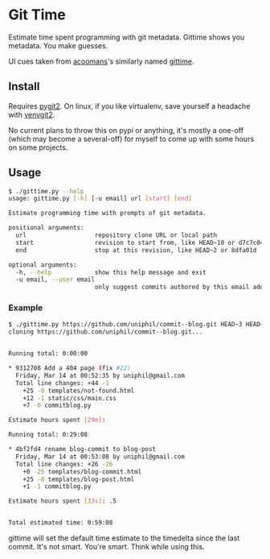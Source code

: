 Git Time
========

Estimate time spent programming with git metadata. Gittime shows you metadata.
You make guesses.

UI cues taken from [acoomans](https://github.com/acoomans)'s similarly named
[gittime](https://github.com/acoomans/gittime).


Install
-------

Requires [pygit2](https://github.com/libgit2/pygit2). On linux, if you like
virtualenv, save yourself a headache with [venvgit2](https://github.com/uniphil/venvgit2).

No current plans to throw this on pypi or anything, it's mostly a one-off (which
may become a several-off) for myself to come up with some hours on some projects.


Usage
-----

```bash
$ ./gittime.py --help
usage: gittime.py [-h] [-u email] url [start] [end]

Estimate programming time with prompts of git metadata.

positional arguments:
  url                   repository clone URL or local path
  start                 revision to start from, like HEAD~10 or d7c7c04
  end                   stop at this revision, like HEAD~2 or 8dfa01d

optional arguments:
  -h, --help            show this help message and exit
  -u email, --user email
                        only suggest commits authored by this email address
```


### Example

```bash
$ ./gittime.py https://github.com/uniphil/commit--blog.git HEAD~3 HEAD~2 -u uniphil@gmail.com
cloning https://github.com/uniphil/commit--blog.git...


Running total: 0:00:00

* 9312708 Add a 404 page (fix #22)
  Friday, Mar 14 at 00:52:35 by uniphil@gmail.com
  Total line changes: +44 -1
    +25 -0 templates/not-found.html
    +12 -1 static/css/main.css
    +7 -0 commitblog.py

Estimate hours spent [29m]: 

Running total: 0:29:08

* 4bf2fd4 rename blog-commit to blog-post
  Friday, Mar 14 at 00:53:08 by uniphil@gmail.com
  Total line changes: +26 -26
    +0 -25 templates/blog-commit.html
    +25 -0 templates/blog-post.html
    +1 -1 commitblog.py

Estimate hours spent [33s]: .5


Total estimated time: 0:59:08
```

gittime will set the default time estimate to the timedelta since the last
commit. It's not smart. You're smart. Think while using this.
